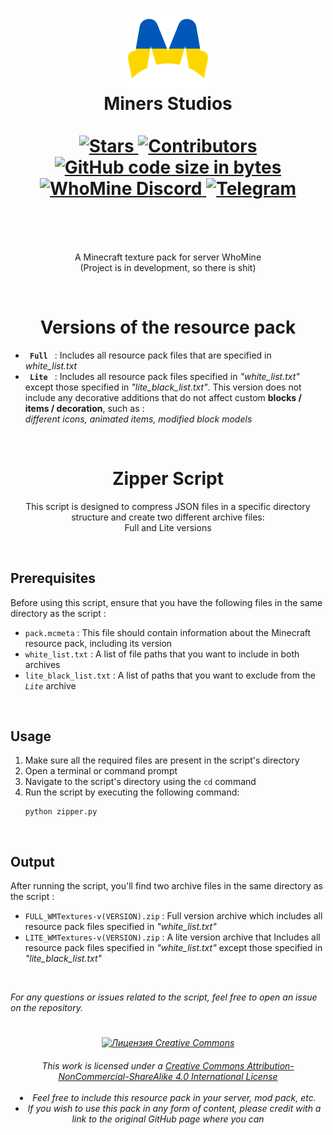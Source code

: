 <div align="center">
  <h1>
    <a href="https://minersstudios.com">
      <img alt="MinersStudios" src="https://raw.githubusercontent.com/MinersStudios/.github/main/assets/logos/logo_ua.svg" width="128" />
    </a>
    <br>
    Miners Studios
    <br><br>
    <div>
      <a href="https://github.com/MinersStudios/MSTextures/stargazers">
        <img alt="Stars" src="https://img.shields.io/github/stars/MinersStudios/MSTextures?style=for-the-badge&color=FFF2CC&labelColor=302D41" />
      </a>
      <a href="https://github.com/MinersStudios/MSTextures/contributors">
        <img alt="Contributors" src="https://img.shields.io/github/contributors/MinersStudios/MSTextures?style=for-the-badge&color=d5c3f0&labelColor=302D41" />
      </a>
      <a href="#">
        <img alt="GitHub code size in bytes" src="https://staging.shields.io/github/languages/code-size/MinersStudios/MSTextures?style=for-the-badge&color=a6da95&labelColor=302D41" />
      </a>
      <br>
      <a href="https://whomine.net/discord">
        <img alt="WhoMine Discord" src="https://img.shields.io/discord/928575868643733535?style=for-the-badge&label=WhoMine&logo=discord&color=C9CBFF&logoColor=d9e0ee&labelColor=302d41" />
      </a>
      <a href="https://whomine.net/telegram">
        <img alt="Telegram" src="https://img.shields.io/badge/telegram-black?logo=Telegram&style=for-the-badge&color=C9CBFF&logoColor=d9e0ee&labelColor=302d41" />
      </a>
    </div>
    <br>
  </h1>
  <br>

  <p>
    A Minecraft texture pack for server WhoMine<br>
    (Project is in development, so there is shit)
  </p>
  
  <br>

  <h1>Versions of the resource pack</h1>
  <p>
    <ul align="left">
      <li><b><code> Full </code></b> : Includes all resource pack files that are specified in <i>white_list.txt</i></li>
      <li><b><code> Lite </code></b> : Includes all resource pack files specified in <i>"white_list.txt"</i> except those specified in <i>"lite_black_list.txt"</i>.
                            This version does not include any decorative additions that do not affect custom <b>blocks / items / decoration</b>, such as : <br>
                            <i>different icons, animated items, modified block models</i>
      </li>
    </ul>
  </p>

  <br>

  <h1>Zipper Script</h1>
  <p>
    This script is designed to compress JSON files in a specific directory structure and create two different archive files: <br>
    Full and Lite versions
  </p>
  <div align="left">
    <br>
    <h2>Prerequisites</h2>
    <p>
      Before using this script, ensure that you have the following files in the same directory as the script :
      <ul>
        <li><code>pack.mcmeta</code> : This file should contain information about the Minecraft resource pack, including its version</li>
        <li><code>white_list.txt</code> : A list of file paths that you want to include in both archives</li>
        <li><code>lite_black_list.txt</code> : A list of paths that you want to exclude from the <code><i>Lite</i></code> archive</li>
      </ul>
    </p>
    <br>
    <h2>Usage</h2>
    <ol>
        <li>Make sure all the required files are present in the script's directory</li>
        <li>Open a terminal or command prompt</li>
        <li>Navigate to the script's directory using the <code>cd</code> command</li>
        <li>
          Run the script by executing the following command:
          <pre><code>python zipper.py</code></pre>
        </li>
    </ol>
    <br>
    <h2>Output</h2>
    <p>After running the script, you'll find two archive files in the same directory as the script :</p>
    <ul>
        <li><code>FULL_WMTextures-v(VERSION).zip</code> : Full version archive which includes all resource pack files specified in <i>"white_list.txt"</i></li>
        <li><code>LITE_WMTextures-v(VERSION).zip</code> : A lite version archive that Includes all resource pack files specified in <i>"white_list.txt"</i> except those specified in <i>"lite_black_list.txt"</i></li>
    </ul>
    <br>
    <p>
      <i>For any questions or issues related to the script, feel free to open an issue on the repository.
    </p>
  </div>
    
  <h1></h1>

  <a rel="license" target="_blank" href="http://creativecommons.org/licenses/by-nc-sa/4.0/">
    <img alt="Лицензия Creative Commons" src="https://i.creativecommons.org/l/by-nc-sa/4.0/88x31.png" />
  </a>
  <h6>
    This work is licensed under a <a rel="license" href="http://creativecommons.org/licenses/by-nc-sa/4.0/">Creative Commons Attribution-NonCommercial-ShareAlike 4.0 International License</a>
    <br><br>
    <li>Feel free to include this resource pack in your server, mod pack, etc.</li>
    <li>If you wish to use this pack in any form of content, please credit with a link to the original GitHub page where you can</li>
  </h6>
</div>
